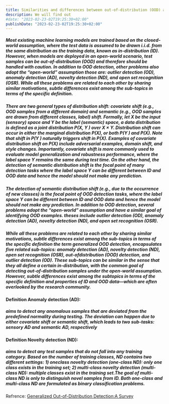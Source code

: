 ```yaml
---
title: Similarities and differences between out-of-distribution (OOD) and other neighboring problems
description: We will find out
#date: "2023-02-23-02T19:25:30+02:00"
publishDate: "2023-02-23-02T19:25:30+02:00"
---
```


##### Most existing machine learning models are trained based on the closed-world assumption, where the test data is assumed to be drawn i.i.d. from the same distribution as the training data, known as in-distribution (ID). However, when models are deployed in an open-world scenario, test samples can be out-of-distribution (OOD) and therefore should be handled with caution. In addition to OOD detection, other problems also adopt the “open-world” assumption those are: outlier detection (OD), anomaly detection (AD), novelty detection (ND), and open set recognition (OSR). While all these problems are related to each other by sharing similar motivations, subtle differences exist among the sub-topics in terms of the specific definition.
##### There are two general types of distribution shift: covariate shift (e.g., OOD samples from a different domain) and semantic (e.g., OOD samples are drawn from different classes, label) shift. Formally, let X be the input (sensory) space and Y be the label (semantic) space, a data distribution is defined as a joint distribution P(X, Y ) over X × Y. Distribution shift can occur in either the marginal distribution P(X), or both P(Y ) and P(X). Note that shift in P(Y ) naturally triggers shift in P(X). Examples of covariate distribution shift on P(X) include adversarial examples, domain shift, and style changes. Importantly, covariate shift is more commonly used to evaluate model generalization and robustness performance, where the label space Y remains the same during test time. On the other hand, the detection of semantic distribution shift is the focal point of many detection tasks where the label space Y can be different between ID and OOD data and hence the model should not make any prediction.
##### The detection of semantic distribution shift (e.g., due to the occurrence of new classes) is the focal point of OOD detection tasks, where the label space Y can be different between ID and OOD data and hence the model should not make any prediction. In addition to OOD detection, several problems adopt the “open-world” assumption and have a similar goal of identifying OOD examples. theses include outlier detection (OD), anomaly detection (AD), novelty detection (ND), and open set recognition (OSR).
##### While all these problems are related to each other by sharing similar motivations, subtle differences exist among the sub-topics in terms of the specific definition  the term generalized OOD detection, encapsulates five related sub-topics: anomaly detection (AD), novelty detection (ND), open set recognition (OSR), out-ofdistribution (OOD) detection, and outlier detection (OD). These sub-topics can be similar in the sense that they all define a certain in-distribution, with the common goal of detecting out-of-distribution samples under the open-world assumption. However, subtle differences exist among the subtopics in terms of the specific definition and properties of ID and OOD data—which are often overlooked by the research community.
#### Definition Anomaly detection (AD):
##### aims to detect any anomalous samples that are deviated from the predefined normality during testing. The deviation can happen due to either covariate shift or semantic shift, which leads to two sub-tasks: sensory AD and semantic AD, respectively
#### Definition Novelty detection (ND):
##### aims to detect any test samples that do not fall into any training category. Based on the number of training classes, ND contains two different settings: 1) oneclass novelty detection (one-class ND): only one class exists in the training set; 2) multi-class novelty detection (multi-class ND): multiple classes exist in the training set.The goal of multi-class ND is only to distinguish novel samples from ID. Both one-class and multi-class ND are formulated as binary classification problems.

Refrence: [Generalized Out-of-Distribution Detection:A Survey](https://arxiv.org/pdf/2110.11334.pdf)